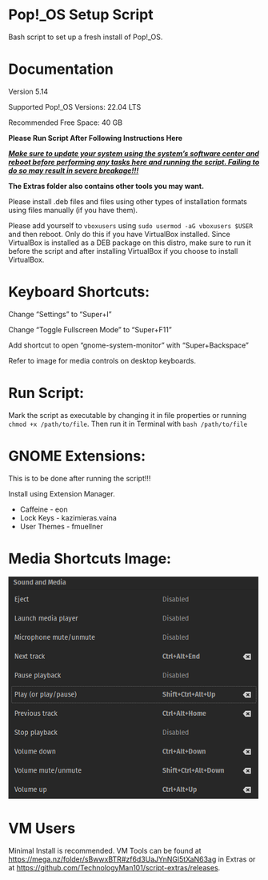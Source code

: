# Pop!_OS Setup Script
Bash script to set up a fresh install of Pop!_OS.


# Documentation

Version 5.14

Supported Pop!_OS Versions: 22.04 LTS

Recommended Free Space: 40 GB

**Please Run Script After Following Instructions Here**

<ins>_**Make sure to update your system using the system’s software center and reboot before performing any tasks here and running the script. Failing to do so may result in severe breakage!!!**_</ins>

**The Extras folder also contains other tools you may want.**

Please install .deb files and files using other types of installation formats using files manually (if you have them).

Please add yourself to `vboxusers` using `sudo usermod -aG vboxusers $USER` and then reboot. Only do this if you have VirtualBox installed. Since VirtualBox is installed as a DEB package on this distro, make sure to run it before the script and after installing VirtualBox if you choose to install VirtualBox. 


# Keyboard Shortcuts:

Change “Settings” to “Super+I”

Change “Toggle Fullscreen Mode” to “Super+F11”

Add shortcut to open “gnome-system-monitor” with “Super+Backspace”

Refer to image for media controls on desktop keyboards.


# Run Script:

Mark the script as executable by changing it in file properties or running `chmod +x /path/to/file`. Then run it in Terminal with `bash /path/to/file`


# GNOME Extensions:

This is to be done after running the script!!!

Install using Extension Manager. 

- Caffeine - eon
- Lock Keys - kazimieras.vaina
- User Themes - fmuellner


# Media Shortcuts Image:
![Error](https://raw.githubusercontent.com/TechnologyMan101/pop-os-setup-script/master/Media_Shortcuts_Desktop_Pop.png)


# VM Users

Minimal Install is recommended. VM Tools can be found at https://mega.nz/folder/sBwwxBTR#zf6d3UaJYnNGl5tXaN63ag in Extras or at https://github.com/TechnologyMan101/script-extras/releases.
